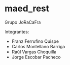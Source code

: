 # maed_rest

Grupo JoRaCaFra

Integrantes:

- Franz Ferrufino Quispe
- Carlos Montellano Barriga
- Raúl Vargas Choquilla
- Jorge Escobar Pacheco
